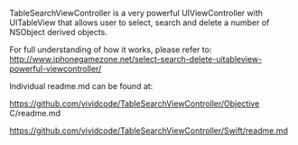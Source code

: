 TableSearchViewController is a very powerful UIViewController with UITableView that allows user to select, search and delete a number of NSObject derived objects.

For full understanding of how it works, please refer to:
http://www.iphonegamezone.net/select-search-delete-uitableview-powerful-viewcontroller/

Individual readme.md can be found at:

https://github.com/vividcode/TableSearchViewController/Objective C/readme.md

https://github.com/vividcode/TableSearchViewController/Swift/readme.md
